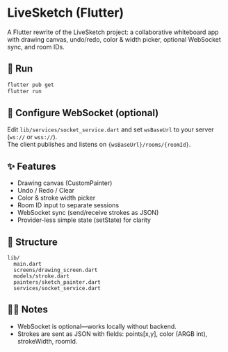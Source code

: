 
# LiveSketch (Flutter)

A Flutter rewrite of the LiveSketch project: a collaborative whiteboard app with drawing canvas, undo/redo, color & width picker, optional WebSocket sync, and room IDs.

## 🚀 Run
```bash
flutter pub get
flutter run
```

## 🔌 Configure WebSocket (optional)
Edit `lib/services/socket_service.dart` and set `wsBaseUrl` to your server (`ws://` or `wss://`).  
The client publishes and listens on `{wsBaseUrl}/rooms/{roomId}`.

## ✨ Features
- Drawing canvas (CustomPainter)
- Undo / Redo / Clear
- Color & stroke width picker
- Room ID input to separate sessions
- WebSocket sync (send/receive strokes as JSON)
- Provider-less simple state (setState) for clarity

## 📁 Structure
```
lib/
  main.dart
  screens/drawing_screen.dart
  models/stroke.dart
  painters/sketch_painter.dart
  services/socket_service.dart
```

## 🧑‍💻 Notes
- WebSocket is optional—works locally without backend.
- Strokes are sent as JSON with fields: points[x,y], color (ARGB int), strokeWidth, roomId.
